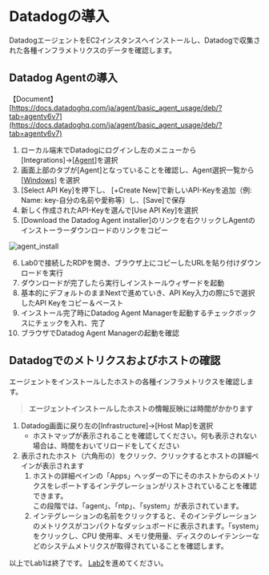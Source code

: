 # Datadogの導入

DatadogエージェントをEC2インスタンスへインストールし、Datadogで収集された各種インフラメトリクスのデータを確認します。

## Datadog Agentの導入

【Document】 [https://docs.datadoghq.com/ja/agent/basic_agent_usage/deb/?tab=agentv6v7](https://docs.datadoghq.com/ja/agent/basic_agent_usage/deb/?tab=agentv6v7)

1. ローカル端末でDatadogにログインし左のメニューから\[Integrations\]→\[[Agent](https://app.datadoghq.com/account/settings#agent)\]を選択
2. 画面上部のタブが\[Agent\]となっていることを確認し、Agent選択一覧から\[[Windows](https://app.datadoghq.com/account/settings#agent/windows)\] を選択
4. \[Select API Key\]を押下し、 \[+Create New\]で新しいAPI-Keyを追加（例: Name: key-自分の名前や愛称等）し、\[Save\]で保存
5. 新しく作成されたAPI-Keyを選んで\[Use API Key\]を選択
6. [Download the Datadog Agent installer]のリンクを右クリックしAgentのインストーラーダウンロードのリンクをコピー

![agent_install](./../images/agent_install.jpg)

6. Lab0で接続したRDPを開き、ブラウザ上にコピーしたURLを貼り付けダウンロードを実行
7. ダウンロードが完了したら実行しインストールウィザードを起動
8. 基本的にデフォルトのままNextで進めていき、API Key入力の際に5で選択したAPI Keyをコピー＆ペースト
9. インストール完了時にDatadog Agent Managerを起動するチェックボックスにチェックを入れ、完了
10. ブラウザでDatadog Agent Managerの起動を確認

## Datadogでのメトリクスおよびホストの確認

エージェントをインストールしたホストの各種インフラメトリクスを確認します。
> **エージェントインストールしたホストの情報反映には時間がかかります**

1. Datadog画面に戻り左の\[Infrastructure\]→\[Host Map\]を選択
    - ホストマップが表示されることを確認してください。何も表示されない場合は、時間をおいてリロードをしてください
2. 表示されたホスト（六角形の）をクリック、クリックするとホストの詳細ペインが表示されます
    1. ホストの詳細ペインの「Apps」ヘッダーの下にそのホストからのメトリクスをレポートするインテグレーションがリストされていることを確認できます。<br>
    この段階では、「agent」、「ntp」、「system」が表示されています。
    2. インテグレーションの名前をクリックすると、そのインテグレーションのメトリクスがコンパクトなダッシュボードに表示されます。「system」をクリックし、CPU 使用率、メモリ使用量、ディスクのレイテンシーなどのシステムメトリクスが取得されていることを確認します。

以上でLab1は終了です。
[Lab2](../Lab2)を進めてください。

